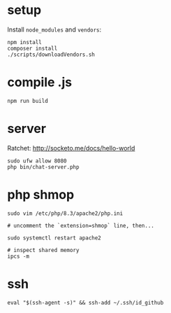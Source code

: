 # setup

Install `node_modules` and `vendors`:
```
npm install
composer install
./scripts/downloadVendors.sh
```

# compile .js

```
npm run build
```

# server

Ratchet: http://socketo.me/docs/hello-world

```
sudo ufw allow 8080
php bin/chat-server.php
```

# php shmop

```
sudo vim /etc/php/8.3/apache2/php.ini

# uncomment the `extension=shmop` line, then...

sudo systemctl restart apache2
```

```
# inspect shared memory
ipcs -m
```

# ssh

```
eval "$(ssh-agent -s)" && ssh-add ~/.ssh/id_github
```
